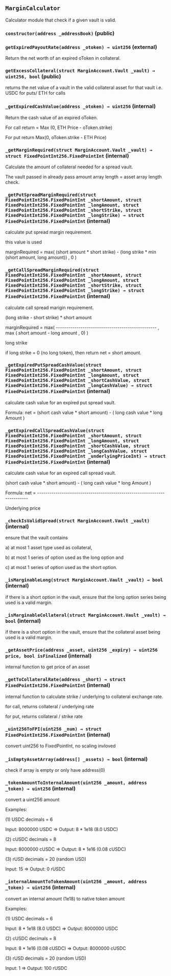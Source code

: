 ## `MarginCalculator`

Calculator module that check if a given vault is valid.

### `constructor(address _addressBook)` (public)

### `getExpiredPayoutRate(address _otoken) → uint256` (external)

Return the net worth of an expired oToken in collateral.

### `getExcessCollateral(struct MarginAccount.Vault _vault) → uint256, bool` (public)

returns the net value of a vault in the valid collateral asset for that vault i.e. USDC for puts/ ETH for calls

### `_getExpiredCashValue(address _otoken) → uint256` (internal)

Return the cash value of an expired oToken.

For call return = Max (0, ETH Price - oToken.strike)

For put return Max(0, oToken.strike - ETH Price)

### `_getMarginRequired(struct MarginAccount.Vault _vault) → struct FixedPointInt256.FixedPointInt` (internal)

Calculate the amount of collateral needed for a spread vault.

The vault passed in already pass amount array length = asset array length check.

### `_getPutSpreadMarginRequired(struct FixedPointInt256.FixedPointInt _shortAmount, struct FixedPointInt256.FixedPointInt _longAmount, struct FixedPointInt256.FixedPointInt _shortStrike, struct FixedPointInt256.FixedPointInt _longStrike) → struct FixedPointInt256.FixedPointInt` (internal)

calculate put spread margin requirement.

this value is used

marginRequired = max( (short amount * short strike) - (long strike * min (short amount, long amount)) , 0 )

### `_getCallSpreadMarginRequired(struct FixedPointInt256.FixedPointInt _shortAmount, struct FixedPointInt256.FixedPointInt _longAmount, struct FixedPointInt256.FixedPointInt _shortStrike, struct FixedPointInt256.FixedPointInt _longStrike) → struct FixedPointInt256.FixedPointInt` (internal)

calculate call spread marigin requirement.

(long strike - short strike) * short amount

marginRequired =  max( ------------------------------------------------- , max ( short amount - long amount , 0) )

long strike

if long strike = 0 (no long token), then return net = short amount.

### `_getExpiredPutSpreadCashValue(struct FixedPointInt256.FixedPointInt _shortAmount, struct FixedPointInt256.FixedPointInt _longAmount, struct FixedPointInt256.FixedPointInt _shortCashValue, struct FixedPointInt256.FixedPointInt _longCashValue) → struct FixedPointInt256.FixedPointInt` (internal)

calculate cash value for an expired put spread vault.

Formula: net = (short cash value * short amount) - ( long cash value * long Amount )

### `_getExpiredCallSpreadCashValue(struct FixedPointInt256.FixedPointInt _shortAmount, struct FixedPointInt256.FixedPointInt _longAmount, struct FixedPointInt256.FixedPointInt _shortCashValue, struct FixedPointInt256.FixedPointInt _longCashValue, struct FixedPointInt256.FixedPointInt _underlyingPriceInt) → struct FixedPointInt256.FixedPointInt` (internal)

calculate cash value for an expired call spread vault.

(short cash value * short amount) - ( long cash value * long Amount )

Formula: net =   -------------------------------------------------------------------------

Underlying price

### `_checkIsValidSpread(struct MarginAccount.Vault _vault)` (internal)

ensure that the vault contains

a) at most 1 asset type used as collateral,

b) at most 1 series of option used as the long option and

c) at most 1 series of option used as the short option.

### `_isMarginableLong(struct MarginAccount.Vault _vault) → bool` (internal)

if there is a short option in the vault, ensure that the long option series being used is a valid margin.

### `_isMarginableCollateral(struct MarginAccount.Vault _vault) → bool` (internal)

if there is a short option in the vault, ensure that the collateral asset being used is a valid margin.

### `_getAssetPrice(address _asset, uint256 _expiry) → uint256 price, bool isFinalized` (internal)

internal function to get price of an asset

### `_getToCollateralRate(address _short) → struct FixedPointInt256.FixedPointInt` (internal)

internal function to calculate strike / underlying to collateral exchange rate.

for call, returns collateral / underlying rate

for put, returns collateral / strike rate

### `_uint256ToFPI(uint256 _num) → struct FixedPointInt256.FixedPointInt` (internal)

convert uint256 to FixedPointInt, no scaling invloved

### `_isEmptyAssetArray(address[] _assets) → bool` (internal)

check if array is empty or only have address(0)

### `_tokenAmountToInternalAmount(uint256 _amount, address _token) → uint256` (internal)

convert a uint256 amount

Examples:

(1)  USDC    decimals = 6

Input:  8000000 USDC =>     Output: 8 * 1e18 (8.0 USDC)

(2)  cUSDC   decimals = 8

Input:  8000000 cUSDC =>    Output: 8 * 1e16 (0.08 cUSDC)

(3)  rUSD    decimals = 20 (random USD)

Input:  15                    =>   Output:  0       rUSDC

### `_internalAmountToTokenAmount(uint256 _amount, address _token) → uint256` (internal)

convert an internal amount (1e18) to native token amount

Examples:

(1)  USDC    decimals = 6

Input:  8 * 1e18 (8.0 USDC)   =>   Output:  8000000 USDC

(2)  cUSDC   decimals = 8

Input:  8 * 1e16 (0.08 cUSDC) =>   Output:  8000000 cUSDC

(3)  rUSD    decimals = 20 (random USD)

Input:  1                    =>    Output:  100     rUSDC
